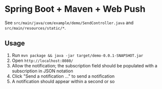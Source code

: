 # Spring Boot + Maven + Web Push

See `src/main/java/com/example/demo/SendController.java` and `src/main/resources/static/*`.

## Usage

1. Run `mvn package && java -jar target/demo-0.0.1-SNAPSHOT.jar`
2. Open `http://localhost:8080/`
3. Allow the notification; the subscription field should be populated with a subscription in JSON notation
4. Click "Send a notification ..." to send a notification
5. A notification should appear within a second or so
